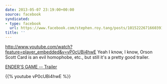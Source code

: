 ```yaml
---
date: 2013-05-07 23:19:00+00:00
source: facebook
syndicated:
- type: facebook
  url: https://www.facebook.com/stephen.roy.tang/posts/10152226716603912
title: ''
---
```


http://www.youtube.com/watch?feature=player_embedded&v=vP0cUBi4hwE Yeah I know, I know, Orson Scott Card is an evil homophobe, etc., but still it's a pretty good trailer.

[ENDER'S GAME -- Trailer](https://www.youtube.com/watch?feature=player_embedded&v=vP0cUBi4hwE)



{{% youtube vP0cUBi4hwE %}}